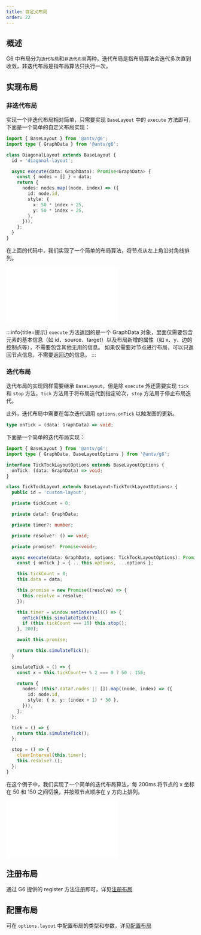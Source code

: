 ```yaml
---
title: 自定义布局
order: 22
---
```


## 概述

G6 中布局分为`迭代布局`和`非迭代布局`两种，迭代布局是指布局算法会迭代多次直到收敛，非迭代布局是指布局算法只执行一次。

## 实现布局

### 非迭代布局

实现一个非迭代布局相对简单，只需要实现 `BaseLayout` 中的 `execute` 方法即可，下面是一个简单的自定义布局实现：

```typescript
import { BaseLayout } from '@antv/g6';
import type { GraphData } from '@antv/g6';

class DiagonalLayout extends BaseLayout {
  id = 'diagonal-layout';

  async execute(data: GraphData): Promise<GraphData> {
    const { nodes = [] } = data;
    return {
      nodes: nodes.map((node, index) => ({
        id: node.id,
        style: {
          x: 50 * index + 25,
          y: 50 * index + 25,
        },
      })),
    };
  }
}
```

在上面的代码中，我们实现了一个简单的布局算法，将节点从左上角沿对角线排列。

<embed src="@/common/manual/custom-extension/layout/non-iterative-layout.md"></embed>

:::info{title=提示}
`execute` 方法返回的是一个 GraphData 对象，里面仅需要包含元素的基本信息（如 id、source、target）以及布局新增的属性（如 x、y、边的控制点等），不需要包含其他无用的信息。
如果仅需要对节点进行布局，可以只返回节点信息，不需要返回边的信息。
:::

### 迭代布局

迭代布局的实现同样需要继承 `BaseLayout`，但是除 `execute` 外还需要实现 `tick` 和 `stop` 方法，`tick` 方法用于将布局迭代到指定轮次，`stop` 方法用于停止布局迭代。

此外，迭代布局中需要在每次迭代调用 `options.onTick` 以触发图的更新。

```typescript
type onTick = (data: GraphData) => void;
```

下面是一个简单的迭代布局实现：

```typescript
import { BaseLayout } from '@antv/g6';
import type { GraphData, BaseLayoutOptions } from '@antv/g6';

interface TickTockLayoutOptions extends BaseLayoutOptions {
  onTick: (data: GraphData) => void;
}

class TickTockLayout extends BaseLayout<TickTockLayoutOptions> {
  public id = 'custom-layout';

  private tickCount = 0;

  private data?: GraphData;

  private timer?: number;

  private resolve?: () => void;

  private promise?: Promise<void>;

  async execute(data: GraphData, options: TickTockLayoutOptions): Promise<GraphData> {
    const { onTick } = { ...this.options, ...options };

    this.tickCount = 0;
    this.data = data;

    this.promise = new Promise((resolve) => {
      this.resolve = resolve;
    });

    this.timer = window.setInterval(() => {
      onTick(this.simulateTick());
      if (this.tickCount === 10) this.stop();
    }, 200);

    await this.promise;

    return this.simulateTick();
  }

  simulateTick = () => {
    const x = this.tickCount++ % 2 === 0 ? 50 : 150;

    return {
      nodes: (this?.data?.nodes || []).map((node, index) => ({
        id: node.id,
        style: { x, y: (index + 1) * 30 },
      })),
    };
  };

  tick = () => {
    return this.simulateTick();
  };

  stop = () => {
    clearInterval(this.timer);
    this.resolve?.();
  };
}
```

在这个例子中，我们实现了一个简单的迭代布局算法，每 200ms 将节点的 x 坐标在 50 和 150 之间切换，并按照节点顺序在 y 方向上排列。

<embed src="@/common/manual/custom-extension/layout/iterative-layout.md"></embed>

## 注册布局

通过 G6 提供的 register 方法注册即可，详见[注册布局](/manual/layout/overview#注册布局)

## 配置布局

可在 `options.layout` 中配置布局的类型和参数，详见[配置布局](/manual/layout/overview#配置布局)
